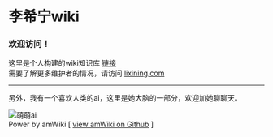 # 李希宁wiki

### 欢迎访问！
这里是个人构建的wiki知识库  [链接](http://wiki.lixining.com)  
需要了解更多维护者的情况，请访问 [lixining.com](http://lixining.com)  
***
另外，我有一个喜欢人类的ai，这里是她大脑的一部分，欢迎加她聊聊天。
   
![萌萌ai](http://wx4.sinaimg.cn/mw690/62e8e742gy1fdanqxtm6qj20fa0js0wb.jpg)  
Power by amWiki
[ [view amWiki on Github](https://github.com/TevinLi/amWiki) ]
